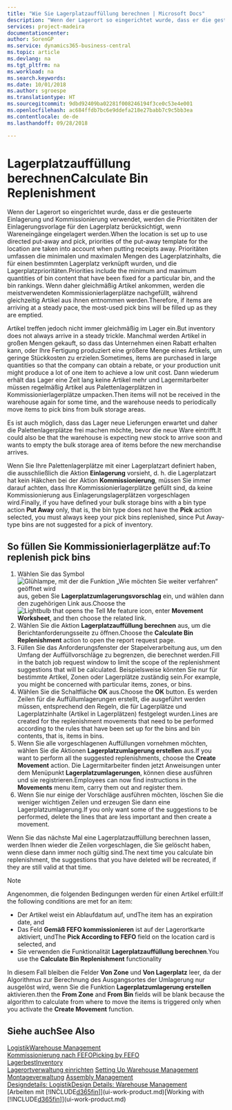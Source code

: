 ```yaml
---
title: "Wie Sie Lagerplatzauffüllung berechnen | Microsoft Docs"
description: "Wenn der Lagerort so eingerichtet wurde, dass er die gesteuerte Einlagerung und Kommissionierung verwendet, werden die Prioritäten der Einlagerungsvorlage für den Lagerplatz berücksichtigt, wenn Wareneingänge eingelagert werden."
services: project-madeira
documentationcenter: 
author: SorenGP
ms.service: dynamics365-business-central
ms.topic: article
ms.devlang: na
ms.tgt_pltfrm: na
ms.workload: na
ms.search.keywords: 
ms.date: 10/01/2018
ms.author: sgroespe
ms.translationtype: HT
ms.sourcegitcommit: 9dbd92409ba02281f008246194f3ce0c53e4e001
ms.openlocfilehash: ac684ffdb7bc6e9ddefa218e27babb7c9c5bb3ea
ms.contentlocale: de-de
ms.lasthandoff: 09/28/2018

---
```

# <a name="calculate-bin-replenishment"></a><span data-ttu-id="2b369-103">Lagerplatzauffüllung berechnen</span><span class="sxs-lookup"><span data-stu-id="2b369-103">Calculate Bin Replenishment</span></span>
<span data-ttu-id="2b369-104">Wenn der Lagerort so eingerichtet wurde, dass er die gesteuerte Einlagerung und Kommissionierung verwendet, werden die Prioritäten der Einlagerungsvorlage für den Lagerplatz berücksichtigt, wenn Wareneingänge eingelagert werden.</span><span class="sxs-lookup"><span data-stu-id="2b369-104">When the location is set up to use directed put-away and pick, priorities of the put-away template for the location are taken into account when putting receipts away.</span></span> <span data-ttu-id="2b369-105">Prioritäten umfassen die minimalen und maximalen Mengen des Lagerplatzinhalts, die für einen bestimmten Lagerplatz verknüpft wurden, und die Lagerplatzprioritäten.</span><span class="sxs-lookup"><span data-stu-id="2b369-105">Priorities include the minimum and maximum quantities of bin content that have been fixed for a particular bin, and the bin rankings.</span></span> <span data-ttu-id="2b369-106">Wenn daher gleichmäßig Artikel ankommen, werden die meistverwendeten Kommissionierlagerplätze nachgefüllt, während gleichzeitig Artikel aus ihnen entnommen werden.</span><span class="sxs-lookup"><span data-stu-id="2b369-106">Therefore, if items are arriving at a steady pace, the most-used pick bins will be filled up as they are emptied.</span></span>  

<span data-ttu-id="2b369-107">Artikel treffen jedoch nicht immer gleichmäßig im Lager ein.</span><span class="sxs-lookup"><span data-stu-id="2b369-107">But inventory does not always arrive in a steady trickle.</span></span> <span data-ttu-id="2b369-108">Manchmal werden Artikel in großen Mengen gekauft, so dass das Unternehmen einen Rabatt erhalten kann, oder Ihre Fertigung produziert eine größere Menge eines Artikels, um geringe Stückkosten zu erzielen.</span><span class="sxs-lookup"><span data-stu-id="2b369-108">Sometimes, items are purchased in large quantities so that the company can obtain a rebate, or your production unit might produce a lot of one item to achieve a low unit cost.</span></span> <span data-ttu-id="2b369-109">Dann wiederum erhält das Lager eine Zeit lang keine Artikel mehr und Lagermitarbeiter müssen regelmäßig Artikel aus Palettenlagerplätzen in Kommissionierlagerplätze umpacken.</span><span class="sxs-lookup"><span data-stu-id="2b369-109">Then items will not be received in the warehouse again for some time, and the warehouse needs to periodically move items to pick bins from bulk storage areas.</span></span>  

<span data-ttu-id="2b369-110">Es ist auch möglich, dass das Lager neue Lieferungen erwartet und daher die Palettenlagerplätze frei machen möchte, bevor die neue Ware eintrifft.</span><span class="sxs-lookup"><span data-stu-id="2b369-110">It could also be that the warehouse is expecting new stock to arrive soon and wants to empty the bulk storage area of items before the new merchandise arrives.</span></span>  

<span data-ttu-id="2b369-111">Wenn Sie Ihre Palettenlagerplätze mit einer Lagerplatzart definiert haben, die ausschließlich die Aktion **Einlagerung** vorsieht, d. h. die Lagerplatzart hat kein Häkchen bei der Aktion **Kommissionierung**, müssen Sie immer darauf achten, dass Ihre Kommissionierlagerplätze gefüllt sind, da keine Kommissionierung aus Einlagerungslagerplätzen vorgeschlagen wird.</span><span class="sxs-lookup"><span data-stu-id="2b369-111">Finally, if you have defined your bulk storage bins with a bin type action **Put Away** only, that is, the bin type does not have the **Pick** action selected, you must always keep your pick bins replenished, since Put Away-type bins are not suggested for a pick of inventory.</span></span>  

## <a name="to-replenish-pick-bins"></a><span data-ttu-id="2b369-112">So füllen Sie Kommissionierlagerplätze auf:</span><span class="sxs-lookup"><span data-stu-id="2b369-112">To replenish pick bins</span></span>  
1.  <span data-ttu-id="2b369-113">Wählen Sie das Symbol ![Glühlampe, mit der die Funktion „Wie möchten Sie weiter verfahren“ geöffnet wird](media/ui-search/search_small.png "Wie möchten Sie weiter verfahren?") aus, geben Sie **Lagerplatzumlagerungsvorschlag** ein, und wählen dann den zugehörigen Link aus.</span><span class="sxs-lookup"><span data-stu-id="2b369-113">Choose the ![Lightbulb that opens the Tell Me feature](media/ui-search/search_small.png "Tell me what you want to do") icon, enter **Movement Worksheet**, and then choose the related link.</span></span>  
2.  <span data-ttu-id="2b369-114">Wählen Sie die Aktion **Lagerplatzauffüllung berechnen** aus, um die Berichtanforderungsseite zu öffnen.</span><span class="sxs-lookup"><span data-stu-id="2b369-114">Choose the **Calculate Bin Replenishment** action to open the report request page.</span></span>  
3.  <span data-ttu-id="2b369-115">Füllen Sie das Anforderungsfenster der Stapelverarbeitung aus, um den Umfang der Auffüllvorschläge zu begrenzen, die berechnet werden.</span><span class="sxs-lookup"><span data-stu-id="2b369-115">Fill in the batch job request window to limit the scope of the replenishment suggestions that will be calculated.</span></span> <span data-ttu-id="2b369-116">Beispielsweise könnten Sie nur für bestimmte Artikel, Zonen oder Lagerplätze zuständig sein.</span><span class="sxs-lookup"><span data-stu-id="2b369-116">For example, you might be concerned with particular items, zones, or bins.</span></span>  
4.  <span data-ttu-id="2b369-117">Wählen Sie die Schaltfläche **OK** aus.</span><span class="sxs-lookup"><span data-stu-id="2b369-117">Choose the **OK** button.</span></span> <span data-ttu-id="2b369-118">Es werden Zeilen für die Auffüllumlagerungen erstellt, die ausgeführt werden müssen, entsprechend den Regeln, die für Lagerplätze und Lagerplatzinhalte (Artikel in Lagerplätzen) festgelegt wurden.</span><span class="sxs-lookup"><span data-stu-id="2b369-118">Lines are created for the replenishment movements that need to be performed according to the rules that have been set up for the bins and bin contents, that is, items in bins.</span></span>  
5.  <span data-ttu-id="2b369-119">Wenn Sie alle vorgeschlagenen Auffüllungen vornehmen möchten, wählen Sie die Aktionen **Lagerplatzumlagerung erstellen** aus.</span><span class="sxs-lookup"><span data-stu-id="2b369-119">If you want to perform all the suggested replenishments, choose the **Create Movement** action.</span></span> <span data-ttu-id="2b369-120">Die Lagermitarbeiter finden jetzt Anweisungen unter dem Menüpunkt **Lagerplatzumlagerungen**, können diese ausführen und sie registrieren.</span><span class="sxs-lookup"><span data-stu-id="2b369-120">Employees can now find instructions in the **Movements** menu item, carry them out and register them.</span></span>  
6.  <span data-ttu-id="2b369-121">Wenn Sie nur einige der Vorschläge ausführen möchten, löschen Sie die weniger wichtigen Zeilen und erzeugen Sie dann eine Lagerplatzumlagerung.</span><span class="sxs-lookup"><span data-stu-id="2b369-121">If you only want some of the suggestions to be performed, delete the lines that are less important and then create a movement.</span></span>  

<span data-ttu-id="2b369-122">Wenn Sie das nächste Mal eine Lagerplatzauffüllung berechnen lassen, werden Ihnen wieder die Zeilen vorgeschlagen, die Sie gelöscht haben, wenn diese dann immer noch gültig sind.</span><span class="sxs-lookup"><span data-stu-id="2b369-122">The next time you calculate bin replenishment, the suggestions that you have deleted will be recreated, if they are still valid at that time.</span></span>  

> [!NOTE]  
>  <span data-ttu-id="2b369-123">Angenommen, die folgenden Bedingungen werden für einen Artikel erfüllt:</span><span class="sxs-lookup"><span data-stu-id="2b369-123">If the following conditions are met for an item:</span></span>  
>   
>  -   <span data-ttu-id="2b369-124">Der Artikel weist ein Ablaufdatum auf, und</span><span class="sxs-lookup"><span data-stu-id="2b369-124">The item has an expiration date, and</span></span>  
> -   <span data-ttu-id="2b369-125">Das Feld **Gemäß FEFO kommissionieren** ist auf der Lagerortkarte aktiviert, und</span><span class="sxs-lookup"><span data-stu-id="2b369-125">The **Pick According to FEFO** field on the location card is selected, and</span></span>  
> -   <span data-ttu-id="2b369-126">Sie verwenden die Funktionalität **Lagerplatzauffüllung berechnen**.</span><span class="sxs-lookup"><span data-stu-id="2b369-126">You use the **Calculate Bin Replenishment** functionality</span></span>  
>   
>  <span data-ttu-id="2b369-127">In diesem Fall bleiben die Felder **Von Zone** und **Von Lagerplatz** leer, da der Algorithmus zur Berechnung des Ausgangsortes der Umlagerung nur ausgelöst wird, wenn Sie die Funktion **Lagerplatzumlagerung erstellen** aktivieren.</span><span class="sxs-lookup"><span data-stu-id="2b369-127">then the **From Zone** and **From Bin** fields will be blank because the algorithm to calculate from where to move the items is triggered only when you activate the **Create Movement** function.</span></span>  

## <a name="see-also"></a><span data-ttu-id="2b369-128">Siehe auch</span><span class="sxs-lookup"><span data-stu-id="2b369-128">See Also</span></span>  
[<span data-ttu-id="2b369-129">Logistik</span><span class="sxs-lookup"><span data-stu-id="2b369-129">Warehouse Management</span></span>](warehouse-manage-warehouse.md)  
[<span data-ttu-id="2b369-130">Kommissionierung nach FEFO</span><span class="sxs-lookup"><span data-stu-id="2b369-130">Picking by FEFO</span></span>](warehouse-picking-by-fefo.md)  
[<span data-ttu-id="2b369-131">Lagerbest</span><span class="sxs-lookup"><span data-stu-id="2b369-131">Inventory</span></span>](inventory-manage-inventory.md)  
<span data-ttu-id="2b369-132">[Lagerortverwaltung einrichten](warehouse-setup-warehouse.md)   </span><span class="sxs-lookup"><span data-stu-id="2b369-132">[Setting Up Warehouse Management](warehouse-setup-warehouse.md)   </span></span>  
<span data-ttu-id="2b369-133">[Montageverwaltung](assembly-assemble-items.md)  </span><span class="sxs-lookup"><span data-stu-id="2b369-133">[Assembly Management](assembly-assemble-items.md)  </span></span>  
[<span data-ttu-id="2b369-134">Designdetails: Logistik</span><span class="sxs-lookup"><span data-stu-id="2b369-134">Design Details: Warehouse Management</span></span>](design-details-warehouse-management.md)  
<span data-ttu-id="2b369-135">[Arbeiten mit [!INCLUDE[d365fin](includes/d365fin_md.md)]](ui-work-product.md)</span><span class="sxs-lookup"><span data-stu-id="2b369-135">[Working with [!INCLUDE[d365fin](includes/d365fin_md.md)]](ui-work-product.md)</span></span>

